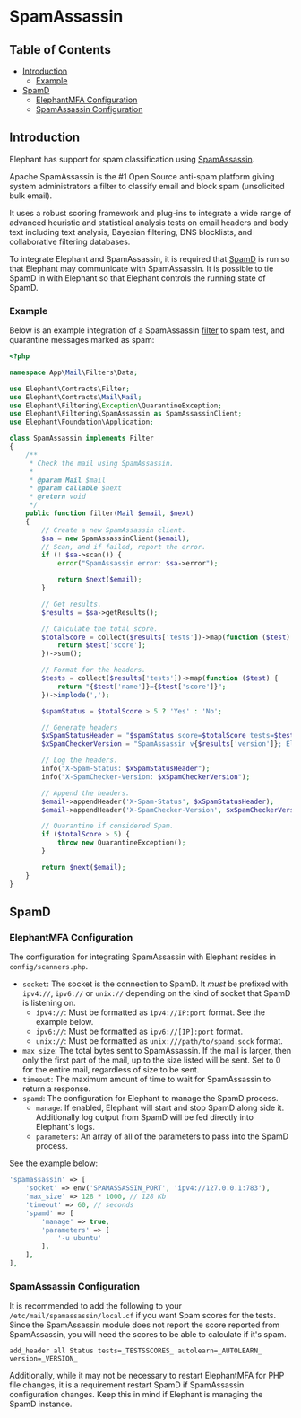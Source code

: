 # SpamAssassin

## Table of Contents

- [Introduction](#introduction)
  - [Example](#example)
- [SpamD](#spamd)
  - [ElephantMFA Configuration](#elephantmfa-configuration)
  - [SpamAssassin Configuration](#spamassassin-configuration)

## Introduction

Elephant has support for spam classification using [SpamAssassin](https://spamassassin.apache.org/).

Apache SpamAssassin is the #1 Open Source anti-spam platform giving system administrators a filter to classify email and block spam (unsolicited bulk email).

It uses a robust scoring framework and plug-ins to integrate a wide range of advanced heuristic and statistical analysis tests on email headers and body text including text analysis, Bayesian filtering, DNS blocklists, and collaborative filtering databases.

To integrate Elephant and SpamAssassin, it is required that [SpamD](https://spamassassin.apache.org/full/3.1.x/doc/spamd.html) is run so that Elephant may communicate with SpamAssassin. It is possible to tie SpamD in with Elephant so that Elephant controls the running state of SpamD.

### Example

Below is an example integration of a SpamAssassin [filter](filter.html) to spam test, and quarantine messages marked as spam:

```php
<?php

namespace App\Mail\Filters\Data;

use Elephant\Contracts\Filter;
use Elephant\Contracts\Mail\Mail;
use Elephant\Filtering\Exception\QuarantineException;
use Elephant\Filtering\SpamAssassin as SpamAssassinClient;
use Elephant\Foundation\Application;

class SpamAssassin implements Filter
{
    /**
     * Check the mail using SpamAssassin.
     *
     * @param Mail $mail
     * @param callable $next
     * @return void
     */
    public function filter(Mail $email, $next)
    {
        // Create a new SpamAssassin client.
        $sa = new SpamAssassinClient($email);
        // Scan, and if failed, report the error.
        if (! $sa->scan()) {
            error("SpamAssassin error: $sa->error");

            return $next($email);
        }

        // Get results.
        $results = $sa->getResults();

        // Calculate the total score.
        $totalScore = collect($results['tests'])->map(function ($test) {
            return $test['score'];
        })->sum();

        // Format for the headers.
        $tests = collect($results['tests'])->map(function ($test) {
            return "{$test['name']}={$test['score']}";
        })->implode(',');

        $spamStatus = $totalScore > 5 ? 'Yes' : 'No';

        // Generate headers
        $xSpamStatusHeader = "$spamStatus score=$totalScore tests=$tests";
        $xSpamCheckerVersion = "SpamAssassin v{$results['version']}; ElephantMFA v" . Application::VERSION;

        // Log the headers.
        info("X-Spam-Status: $xSpamStatusHeader");
        info("X-SpamChecker-Version: $xSpamCheckerVersion");

        // Append the headers.
        $email->appendHeader('X-Spam-Status', $xSpamStatusHeader);
        $email->appendHeader('X-SpamChecker-Version', $xSpamCheckerVersion);

        // Quarantine if considered Spam.
        if ($totalScore > 5) {
            throw new QuarantineException();
        }

        return $next($email);
    }
}
```

## SpamD

### ElephantMFA Configuration

The configuration for integrating SpamAssassin with Elephant resides in `config/scanners.php`. 

- `socket`: The socket is the connection to SpamD. It *must* be prefixed with `ipv4://`, `ipv6://` or `unix://` depending on the kind of socket that SpamD is listening on. 
  - `ipv4://`: Must be formatted as `ipv4://IP:port` format. See the example below.
  - `ipv6://`: Must be formatted as `ipv6://[IP]:port` format.
  - `unix://`: Must be formatted as `unix:///path/to/spamd.sock` format.
- `max_size`: The total bytes sent to SpamAssassin. If the mail is larger, then only the first part of the mail, up to the size listed will be sent. Set to 0 for the entire mail, regardless of size to be sent.
- `timeout`: The maximum amount of time to wait for SpamAssassin to return a response.
- `spamd`: The configuration for Elephant to manage the SpamD process.
  - `manage`: If enabled, Elephant will start and stop SpamD along side it. Additionally log output from SpamD will be fed directly into Elephant's logs.
  - `parameters`: An array of all of the parameters to pass into the SpamD process.

See the example below:
```php
'spamassassin' => [
    'socket' => env('SPAMASSASSIN_PORT', 'ipv4://127.0.0.1:783'),
    'max_size' => 128 * 1000, // 128 Kb
    'timeout' => 60, // seconds
    'spamd' => [
        'manage' => true,
        'parameters' => [
            '-u ubuntu'
        ],
    ],
],
```

### SpamAssassin Configuration

It is recommended to add the following to your `/etc/mail/spamassassin/local.cf` if you want Spam scores for the tests.
Since the SpamAssassin module does not report the score reported from SpamAssassin, you will need the scores to be able to calculate if it's spam.

```
add_header all Status tests=_TESTSSCORES_ autolearn=_AUTOLEARN_ version=_VERSION_
```

Additionally, while it may not be necessary to restart ElephantMFA for PHP file changes, it is a requirement restart SpamD if SpamAssassin configuration changes. Keep this in mind if Elephant is managing the SpamD instance.
